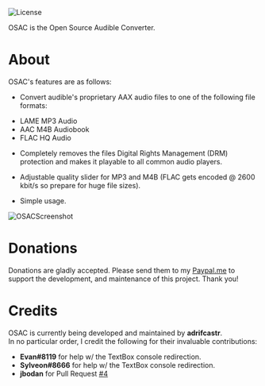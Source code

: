 ![License](https://img.shields.io/badge/License-GPLv2-blue.svg)

OSAC is the Open Source Audible Converter.

About
=====

OSAC's features are as follows:

* Convert audible's proprietary AAX audio files to one of the following file formats:
- LAME MP3 Audio
- AAC M4B Audiobook
- FLAC HQ Audio

* Completely removes the files Digital Rights Management (DRM) protection and makes it playable to all common audio players.

* Adjustable quality slider for MP3 and M4B (FLAC gets encoded @ 2600 kbit/s so prepare for huge file sizes).

* Simple usage. 

![OSACScreenshot](https://raw.githubusercontent.com/adrifcastr/OSAC/master/OSAC/OSAC.png)

Donations
=====

Donations are gladly accepted. Please send them to my [Paypal.me](https://www.paypal.me/adrifcastr)
to support the development, and maintenance of this project. Thank you!

Credits
=====

OSAC is currently being developed and maintained by __adrifcastr__.<br>
In no particular order, I credit the following for their invaluable contributions:

* __Evan#8119__ for help w/ the TextBox console redirection.
* __Sylveon#8666__ for help w/ the TextBox console redirection.
* __jbodan__ for Pull Request [#4](https://github.com/adrifcastr/OSAC/pull/4)
